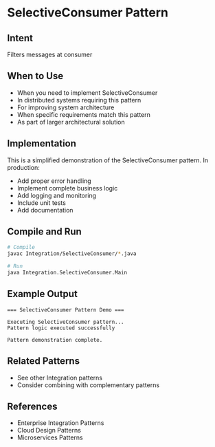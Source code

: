 # SelectiveConsumer Pattern

## Intent
Filters messages at consumer

## When to Use
- When you need to implement SelectiveConsumer
- In distributed systems requiring this pattern
- For improving system architecture
- When specific requirements match this pattern
- As part of larger architectural solution

## Implementation
This is a simplified demonstration of the SelectiveConsumer pattern. In production:
- Add proper error handling
- Implement complete business logic
- Add logging and monitoring
- Include unit tests
- Add documentation

## Compile and Run
```bash
# Compile
javac Integration/SelectiveConsumer/*.java

# Run
java Integration.SelectiveConsumer.Main
```

## Example Output
```
=== SelectiveConsumer Pattern Demo ===

Executing SelectiveConsumer pattern...
Pattern logic executed successfully

Pattern demonstration complete.
```

## Related Patterns
- See other Integration patterns
- Consider combining with complementary patterns

## References
- Enterprise Integration Patterns
- Cloud Design Patterns
- Microservices Patterns
